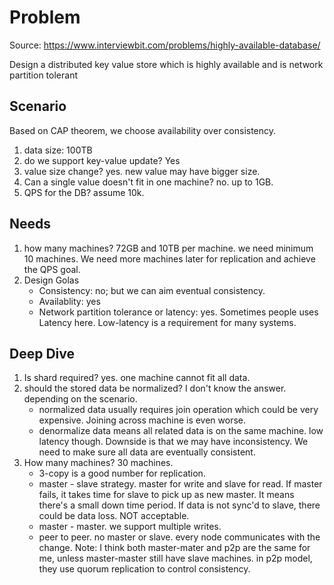 # Problem
Source: https://www.interviewbit.com/problems/highly-available-database/

Design a distributed key value store which is highly available and is network partition tolerant

## Scenario
Based on CAP theorem, we choose availability over consistency.

1. data size: 100TB
2. do we support key-value update? Yes
3. value size change? yes. new value may have bigger size.
4. Can a single value doesn't fit in one machine? no. up to 1GB.
5. QPS for the DB? assume 10k.

## Needs
1. how many machines? 72GB and 10TB per machine. we need minimum 10 machines. We need more machines later for replication and achieve the QPS goal.
2. Design Golas
    * Consistency: no; but we can aim eventual consistency.
    * Availablity: yes
    * Network partition tolerance or latency: yes. Sometimes people uses Latency here. Low-latency is a requirement for many systems.
    
## Deep Dive
1. Is shard required? yes. one machine cannot fit all data.
2. should the stored data be normalized? I don't know the answer. depending on the scenario. 
      * normalized data usually requires join operation which could be very expensive. Joining across machine is even worse.
      * denormalize data means all related data is on the same machine. low latency though. Downside is that we may have inconsistency. We need to make sure all data are eventually consistent.
3. How many machines? 30 machines. 
      * 3-copy is a good number for replication.
      * master - slave strategy. master for write and slave for read. If master fails, it takes time for slave to pick up as new master. It means there's a small down time period. If data is not sync'd to slave, there could be data loss. NOT acceptable.
      * master - master. we support multiple writes.
      * peer to peer. no master or slave. every node communicates with the change. Note: I think both master-mater and p2p are the same for me, unless master-master still have slave machines. in p2p model, they use quorum replication to control consistency.
